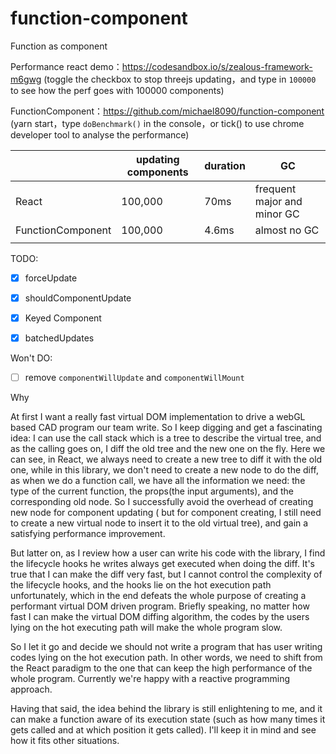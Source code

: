 # function-component
Function as component

Performance
react demo：https://codesandbox.io/s/zealous-framework-m6gwg  (toggle the checkbox to stop threejs updating，and type in `100000` to see how the perf goes with 100000 components)

FunctionComponent：https://github.com/michael8090/function-component  (yarn start，type `doBenchmark()` in the console，or tick() to use chrome developer tool to analyse the performance)


|                   | updating components | duration | GC                          |
|-------------------|---------------------|----------|-----------------------------|
| React             | 100,000             | 70ms     | frequent major and minor GC |
| FunctionComponent | 100,000             | 4.6ms    | almost no GC                |
|                   |                     |          |                             |

TODO:

- [x] forceUpdate
- [x] shouldComponentUpdate
- [x] Keyed Component
- [x] batchedUpdates


Won't DO:

- [ ] remove `componentWillUpdate` and `componentWillMount`


Why

At first I want a really fast virtual DOM implementation to drive a webGL based CAD program our team write. So I keep digging and get a fascinating idea: I can use the call stack which is a tree to describe the virtual tree, and as the calling goes on, I diff the old tree and the new one on the fly. Here we can see, in React, we always need to create a new tree to diff it with the old one, while in this library, we don't need to create a new node to do the diff, as when we do a function call, we have all the information we need: the type of the current function, the props(the input arguments), and the corresponding old node. So I successfully avoid the overhead of creating new node for component updating ( but for component creating, I still need to create a new virtual node to insert it to the old virtual tree), and gain a satisfying performance improvement.

But latter on, as I review how a user can write his code with the library, I find the lifecycle hooks he writes always get executed when doing the diff. It's true that I can make the diff very fast, but I cannot control the complexity of the lifecycle hooks, and the hooks lie on the hot execution path unfortunately, which in the end defeats the whole purpose of creating a performant virtual DOM driven program. Briefly speaking, no matter how fast I can make the virtual DOM diffing algorithm, the codes by the users lying on the hot executing path will make the whole program slow. 

So I let it go and decide we should not write a program that has user writing codes lying on the hot execution path. In other words, we need to shift from the React paradigm to the one that can keep the high performance of the whole program. Currently we're happy with a reactive programming approach.

Having that said, the idea behind the library is still enlightening to me, and it can make a function aware of its execution state (such as how many times it gets called and at which position it gets called). I'll keep it in mind and see how it fits other situations.
